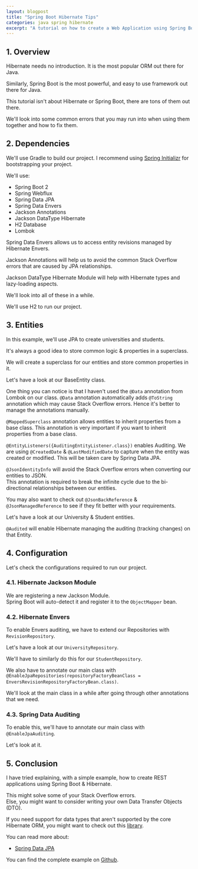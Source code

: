```yaml
---
layout: blogpost
title: "Spring Boot Hibernate Tips"
categories: java spring hibernate
excerpt: "A tutorial on how to create a Web Application using Spring Boot & Hibernate"
---
```


## 1. Overview

Hibernate needs no introduction. It is the most popular ORM out there for Java.

Similarly, Spring Boot is the most powerful, and easy to use framework out there for Java.

This tutorial isn't about Hibernate or Spring Boot, there are tons of them out there.

We'll look into some common errors that you may run into when using them together and how to fix them.

## 2. Dependencies

We'll use Gradle to build our project. I recommend using [Spring Initializr](http://start.spring.io/) for bootstrapping your project.

We'll use:

 - Spring Boot 2
 - Spring Webflux
 - Spring Data JPA
 - Spring Data Envers
 - Jackson Annotations
 - Jackson DataType Hibernate
 - H2 Database
 - Lombok

Spring Data Envers allows us to access entity revisions managed by Hibernate Envers.

Jackson Annotations will help us to avoid the common Stack Overflow errors that are caused by JPA relationships.

Jackson DataType Hibernate Module will help with Hibernate types and lazy-loading aspects.

We'll look into all of these in a while.

<script src="https://gist.github.com/mohitsinha/361a23f1d275d030ba8a3c4061ad06ee.js"></script>

We'll use H2 to run our project.

## 3. Entities

In this example, we'll use JPA to create universities and students.

It's always a good idea to store common logic & properties in a superclass.

We will create a superclass for our entities and store common properties in it.

Let's have a look at our BaseEntity class.

<script src="https://gist.github.com/mohitsinha/bfb4a195cdbdeef883f2b2525458dcc1.js"></script>

One thing you can notice is that I haven't used the `@Data` annotation  from Lombok on our class.
`@Data` annotation automatically adds `@ToString` annotation which may cause Stack Overflow errors.
Hence it's better to manage the annotations manually.

`@MappedSuperclass` annotation allows entities to inherit properties from a base class.
This annotation is very important if you want to inherit properties from a base class.

`@EntityListeners({AuditingEntityListener.class})` enables Auditing. We are using `@CreatedDate` & `@LastModifiedDate` to capture when the entity was created or modified. This will be taken care by Spring Data JPA.

`@JsonIdentityInfo` will avoid the Stack Overflow errors when converting our entities to JSON.  
This annotation is required to break the infinite cycle due to the bi-directional relationships between our entities. 

You may also want to check out `@JsonBackReference` & `@JsonManagedReference` to see if they fit better with your requirements.

Let's have a look at our University & Student entities.

<script src="https://gist.github.com/mohitsinha/10c13b0e5cf253f53a41a3dd4c9d810c.js"></script>

<script src="https://gist.github.com/mohitsinha/87558ff5ab42e4a29631973355dd8665.js"></script>

`@Audited` will enable Hibernate managing the auditing (tracking changes) on that Entity.

## 4. Configuration

Let's check the configurations required to run our project.

### 4.1. Hibernate Jackson Module

<script src="https://gist.github.com/mohitsinha/8ff16cf1e9876fddf9d08b9302530b73.js"></script>

We are registering a new Jackson Module.   
Spring Boot will auto-detect it and register it to the `ObjectMapper` bean.

### 4.2. Hibernate Envers

To enable Envers auditing, we have to extend our Repositories with `RevisionRepository`.

Let's have a look at our `UniversityRepository`.

<script src="https://gist.github.com/mohitsinha/0026d1b9599315996b1dc96c7bb3cce5.js"></script>

We'll have to similarly do this for our `StudentRepository`.

<script src="https://gist.github.com/mohitsinha/17ef59d581502218104e89f074e935db.js"></script>

We also have to annotate our main class with `@EnableJpaRepositories(repositoryFactoryBeanClass = EnversRevisionRepositoryFactoryBean.class)`.

We'll look at the main class in a while after going through other annotations that we need.

### 4.3. Spring Data Auditing

To enable this, we'll have to annotate our main class with `@EnableJpaAuditing`.

Let's look at it.

<script src="https://gist.github.com/mohitsinha/596151dbff1bc00159782477912c27d5.js"></script>

## 5. Conclusion

I have tried explaining, with a simple example, how to create REST applications using Spring 
Boot & Hibernate. 

This might solve some of your Stack Overflow errors.  
Else, you might want to consider writing your own Data Transfer Objects (DTO).

If you need support for data types that aren't supported by the core Hibernate ORM, you might want to check out this [library](https://github.com/vladmihalcea/hibernate-types).

You can read more about:

 - [Spring Data JPA](https://docs.spring.io/spring-data/jpa/docs/current/reference/html/)

You can find the complete example on [Github](https://github.com/mohitsinha/tutorials/tree/master/hibernate-tips).
